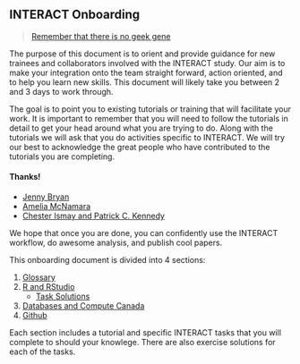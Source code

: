 ## INTERACT Onboarding

> [Remember that there is no geek gene](http://journals.plos.org/ploscompbiol/article?id=10.1371/journal.pcbi.1006023)

The purpose of this document is to orient and provide guidance for new trainees and collaborators involved with the INTERACT study. Our aim is to make your integration onto the team straight forward, action oriented, and to help you learn new skills. This document will likely take you between 2 and 3 days to work through. 

The goal is to point you to existing tutorials or training that will facilitate your work. It is important to remember that you will need to follow the tutorials in detail to get your head around what you are trying to do. Along with the tutorials we will ask that you do activities specific to INTERACT. We will try our best to acknowledge the great people who have contributed to the tutorials you are completing. 

#### Thanks!

- [Jenny Bryan](https://twitter.com/JennyBryan)
- [Amelia McNamara](https://twitter.com/AmeliaMN)
- [Chester Ismay and Patrick C. Kennedy](https://ismayc.github.io/rbasics-book/index.html)

We hope that once you are done, you can confidently use the INTERACT workflow, do awesome analysis, and publish cool papers. 

This onboarding document is divided into 4 sections:
1. [Glossary](https://github.com/TeamINTERACT/onboarding/blob/master/glossary.md)
2. [R and RStudio](https://github.com/TeamINTERACT/onboarding/blob/master/r_rstudio.md)
    * [Task Solutions](https://github.com/TeamINTERACT/onboarding/blob/master/exercise_solutions.md)
3. [Databases and Compute Canada](https://github.com/TeamINTERACT/onboarding/blob/master/data_base_connections.md)
4. [Github](https://github.com/TeamINTERACT/onboarding/blob/master/github_intro.md)

Each section includes a tutorial and specific INTERACT tasks that you will complete to should your knowlege. There are also exercise solutions for each of the tasks. 
